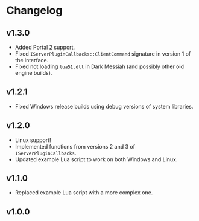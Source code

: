 # Changelog

## v1.3.0

- Added Portal 2 support.
- Fixed `IServerPluginCallbacks::ClientCommand` signature in version 1 of the interface.
- Fixed not loading `lua51.dll` in Dark Messiah (and possibly other old engine builds).

## v1.2.1

- Fixed Windows release builds using debug versions of system libraries.

## v1.2.0

- Linux support!
- Implemented functions from versions 2 and 3 of `IServerPluginCallbacks`.
- Updated example Lua script to work on both Windows and Linux.

## v1.1.0

- Replaced example Lua script with a more complex one.

## v1.0.0
